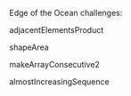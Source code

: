 Edge of the Ocean challenges:

  adjacentElementsProduct
  
  shapeArea
  
  makeArrayConsecutive2
  
  almostIncreasingSequence

